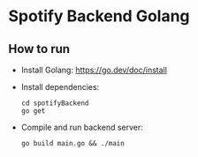 # Spotify Backend Golang

## How to run

* Install Golang: https://go.dev/doc/install

* Install dependencies:
    ```
    cd spotifyBackend
    go get
    ```
* Compile and run backend server:
    ```
    go build main.go && ./main
    ```